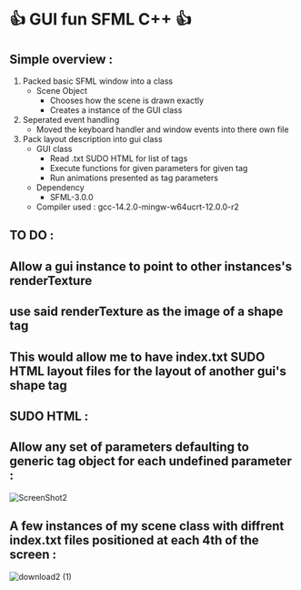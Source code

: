# :thumbsup: GUI fun SFML C++ :thumbsup:

## Simple overview :
1. Packed basic SFML window into a class
   - Scene Object
      - Chooses how the scene is drawn exactly
      - Creates a instance of the GUI class
2. Seperated event handling
   - Moved the keyboard handler and window events into there own file
3. Pack layout description into gui class
   - GUI class
      - Read .txt SUDO HTML for list of tags
      - Execute functions for given parameters for given tag
      - Run animations presented as tag parameters
   - Dependency
      - SFML-3.0.0
   - Compiler used : gcc-14.2.0-mingw-w64ucrt-12.0.0-r2

## TO DO :
## Allow a gui instance to point to other instances's renderTexture
## use said renderTexture as the image of a shape tag
## This would allow me to have index.txt SUDO HTML layout files for the layout of another gui's shape tag

## SUDO HTML :
## Allow any set of parameters defaulting to generic tag object for each undefined parameter :
![ScreenShot2](https://github.com/user-attachments/assets/400dd095-cef5-4be4-9b02-544e7ab74a9e)

## A few instances of my scene class with diffrent index.txt files positioned at each 4th of the screen :
![download2 (1)](https://github.com/user-attachments/assets/e9ed4f4e-8af9-4544-b50b-52f883e132b7)
